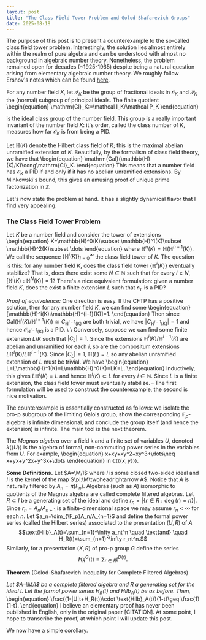 ```yaml
---
layout: post
title: "The Class Field Tower Problem and Golod-Shafarevich Groups"
date: 2025-08-18
---
```


The purpose of this post is to present a counterexample to the so-called class field tower problem. Interestingly, the solution lies almost entirely within the realm of pure algebra and can be understood with almost no background in algebraic number theory. Nonetheless, the problem remained open for decades (~1925-1965) despite being a natural question arising from elementary algebraic number theory. We roughly follow Ershov's notes which can be found [here](https://m-ershov.github.io/Research/gssurvey_revised.pdf).

For any number field $K$, let $\mathcal I_K$ be the group of fractional ideals in $\mathcal O_K$ and $\mathcal P_K$ the (normal) subgroup of principal ideals. The finite quotient
\begin{equation}
    \mathrm{Cl}_K:=\mathcal I_K/\mathcal P_K
\end{equation}

is the ideal class group of the number field. This group is a really important invariant of the number field $K$: it's order, called the class number of $K$, measures how far $\mathcal O_K$ is from being a PID. 

Let $\mathbb{H}(K)$ denote the Hilbert class field of $K$; this is the maximal abelian unramified extension of $K$. Beautifully, by the formalism of class field theory, we have that
\begin{equation}
    \mathrm{Gal}(\mathbb{H}(K)/K)\cong\mathrm{Cl}_K.
\end{equation}
This means that a number field has $\mathcal O_K$ a PID if and only if it has no abelian unramified extensions. By Minkowski's bound, this gives an amusing proof of unique prime factorization in $\mathbb Z$.

Let's now state the problem at hand. It has a slightly dynamical flavor that I find very appealing. 

### The Class Field Tower Problem
Let $K$ be a number field and consider the tower of extensions
\begin{equation}
    K=\mathbb{H}^0(K)\subset \mathbb{H}^1(K)\subset \mathbb{H}^2(K)\subset \dots
\end{equation}
    where $\mathbb{H}^n(K)=\mathbb{H}(\mathbb{H}^{n-1}(K)).$ We call the sequence $\{\mathbb{H}^i(K)\}_{i=0}^\infty$ the class field tower of $K$. The question is this: for any number field $K$, does the class field tower $\{\mathbb{H}^i(K)\}$ eventually stabilize? That is, does there exist some $N\in \mathbb{N}$ such that for every $i\geq N$, $[\mathbb{H}^i(K):\mathbb{H}^N(K)]=1$?
There's a nice equivalent formulation: given a number field $K$, does the exist a finite extension $L$ such that $\mathcal O_L$ is a PID? 

*Proof of equivalence:* One direction is easy. If the CFTP has a positive solution, then for any number field $K$, we can find some 
    \begin{equation} [\mathbb{H}^i(K):\mathbb{H}^{i-1}(K)]=1.
    \end{equation}
    Then since $\mathrm{Gal}(\mathbb{H}^i(K)/\mathbb{H}^{i-1}(K))\cong C_{\mathbb{H}^{i-1}(K)}$ are both trivial, we have $|C_{\mathbb{H}^{i-1}(K)}|=1$ and hence $\mathcal{O}_{\mathbb{H}^{i-1}(K)}$ is a PID. \\
    \\
    Conversely, suppose we can find some finite extension $L/K$ such that $|C_L|=1$. Since the extensions $\mathbb{H}^i(K)/\mathbb{H}^{i-1}(K)$ are abelian and unramified for each $i$, so are the compositum extensions $L\mathbb{H}^i(K)/L\mathbb{H}^{i-1}(K)$. Since $|C_L|=1$, $\mathbb{H}(L)=L$ so any abelian unramified extension of $L$ must be trivial. We have 
    \begin{equation}
    L=L\mathbb{H}^1(K)=L\mathbb{H}^0(K)=LK=L.
    \end{equation}
    Inductively, this gives $L\mathbb{H}^i(K)=L$ and hence $\mathbb{H}^i(K)\subset L$ for every $i\in \mathbb N$. Since $L$ is a finite extension, the class field tower must eventually stabilize. $\square$
The first formulation will be used to construct the counterexample, the second is nice motivation.

The counterexample is essentially constructed as follows: we isolate the pro-p subgroup of the limiting Galois group, show the corresponding $\mathbb F_p$-algebra is infinite dimensional, and conclude the group itself (and hence the extension) is infinite. The main tool is the next theorem.

The *Magnus algebra* over a field k and a finite set of variables $U$, denoted $k\langle\langle U\rangle\rangle$ is the algebra of formal, non-commuting power series in the variables from $U$. For example,
\begin{equation}
    x+xy+xy^2+xy^3+\dots\neq x+yx+y^2x+y^3x+\dots
\end{equation}
in $\mathbb C\langle\langle \{x,y\}\rangle\rangle$.

**Some Definitions.** Let $A=\M/I$ where $I$ is some closed two-sided ideal and $I$ is the kernel of the map $\pi:\M\twoheadrightarrow A$. Notice that $A$ is naturally filtered by $A_n=\pi(F_n)$. Algebras (such as $A$) isomorphic to quotients of the Magnus algebra are called complete filtered algebras. Let $R\subset I$ be a generating set of the ideal and define $r_n=|\{r\in R: \deg(r)=n\}|$. Since $r_n=A_n/A_{n+1}$ is a finite-dimensional space we may assume $r_n<\infty$ for each $n$. Let $a_n=\dim_{\F_p}A_n/A_{n+1}$ and define the formal power series (called the Hilbert series) associated to the presentation $(U,R)$ of $A$
    $$\text{Hilb}_A(t)=\sum_{n=1}^\infty a_nt^n \quad \text{and} \quad H_R(t)=\sum_{n=1}^\infty r_nt^n.$$
    Similarly, for a presentation $(X,R)$ of pro-p group $G$ define the series 
    $$H_R^G(t)=\sum_{r\in R} t^{D(r)}.$$


**Theorem** (Golod-Shafarevich Inequality for Complete Filtered Algebras)

*Let $A=\M/I$ be a complete filtered algebra and $R$ a generating set for the ideal $I$. Let the formal power series $H_R(t)$ and $\text{Hilb}_A(t)$ be as before. Then,* 
    \begin{equation}
        \frac{(1-|U|t+H_R(t))\cdot \text{Hilb}_A(t)}{1-t}\geq \frac{1}{1-t}.
    \end{equation}
I believe an elementary proof has never been published in English, only in the original paper [CITATION]. At some point, I hope to transcribe the proof, at which point I will update this post.

We now have a simple corollary.
